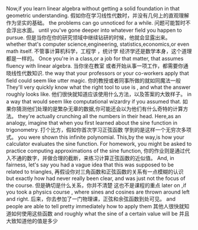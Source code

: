 Now,if you learn linear algebra without getting a solid foundation in that geometric understanding. 假如你在学习线性代数时，并没有几何上的直观理解作为坚实的基础。
the problems can go unnoticed for a while. 问题可能暂时不会浮出水面。
until you've gone deeper into whatever field you happen to pursue. 但是当你在你的研究领域中继续钻研的时候，他就会显露出来。
whether that's computer science,engineering, statistics,economics,or even math itself. 不管事计算机科学，工程学 ，统计学 经济学还是数学本身，这个道理都是一样的。
Once you're in a class,or a job for that matter, that assumes fluency with linear algebra. 当你坐在教室 或者开始从事一项工作，都需要你通晓线性代数知识.
the  way that your professors or your co-workers apply that field could seem like utter magic. 你的教授或者同事所做的就如同魔法一般
They'll very quickly know what the right tool to use is , and what the answer roughly looks like. 他们很快就知道应该使用什么方法，以及答案的大致样子。
in a way that would seem like computational wizardry if you assumed that. 如果你猜测他们处理的是繁杂无章的数据,你可能还会以为他们有什么奇特的计算方法。
they're actually crunching all the numbers in their head.
Here,as an analogy, imagine that when you first learned about the sine function in trigonometry. 打个比方，假如你首次学习正弦函数 学到的是这样一个无穷次多项式。
you were shown this infinite polynomial.
This,by the way,is how your calculator evaluates the sine function.
For homework, you might be asked to practice computing approximations of the sine function, 你的作业则是通过代入不通的数字，并做合理的截断，来练习计算正弦函数的近似值。
And, in fairness, let's say you had a vague idea that this was supposed to be related to triangles, 再假设你对三角函数和正弦函数的关系有一点模糊的认识
but exactly how had never really been clear, and was just not the focus of the course.  但是确切是什么关系，你并不清楚 这也不是课程的重点
later on ,if you took a physics course , where sines and cosines are thrown around left and right. 后来，你去参加了一门物理课，正弦和余弦函数到处可见。
and people are able to tell pretty immediately how to apply them  其他人很快就知道如何使用这些函数
and roughly what the sine of a certain value will be  并且大致知道他的值是多少
